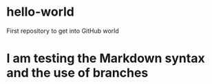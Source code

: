 # hello-world
First repository to get into GitHub world
# I am testing the Markdown syntax and the use of branches
